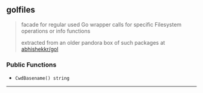 
## golfiles

> facade for regular used Go wrapper calls for specific Filesystem operations or info functions
>
> extracted from an older pandora box of such packages at [abhishekkr/gol](https://github.com/abhishekkr/gol)

### Public Functions

* `CwdBasename() string`

---
